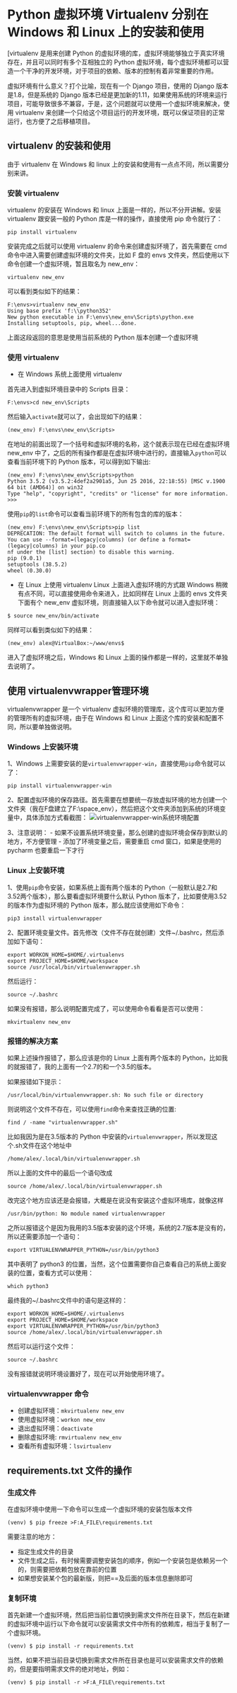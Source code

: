 # Python 虚拟环境 Virtualenv 分别在 Windows 和 Linux 上的安装和使用

[virtualenv 是用来创建 Python 的虚拟环境的库，虚拟环境能够独立于真实环境存在，并且可以同时有多个互相独立的 Python 虚拟环境，每个虚拟环境都可以营造一个干净的开发环境，对于项目的依赖、版本的控制有着非常重要的作用。

虚拟环境有什么意义？打个比喻，现在有一个 Django 项目，使用的 Django 版本是1.8，但是系统的 Django 版本已经是更加新的1.11，如果使用系统的环境来运行项目，可能导致很多不兼容，于是，这个问题就可以使用一个虚拟环境来解决，使用 virtualenv 来创建一个只给这个项目运行的开发环境，既可以保证项目的正常运行，也方便了之后移植项目。

## virtualenv 的安装和使用
由于 virtualenv 在 Windows 和 linux 上的安装和使用有一点点不同，所以需要分别来讲。

### 安装 virtualenv
virtualenv 的安装在 Windows 和 linux 上面是一样的，所以不分开讲解。安装 virtualenv 跟安装一般的 Python 库是一样的操作，直接使用 pip 命令就行了：

```shell
pip install virtualenv
```
安装完成之后就可以使用 virtualenv 的命令来创建虚拟环境了，首先需要在 cmd 命令中进入需要创建虚拟环境的文件夹，比如 F 盘的 envs 文件夹，然后使用以下命令创建一个虚拟环境，暂且取名为 new_env：

```shell
virtualenv new_env
```
可以看到类似如下的结果：

```text
F:\envs>virtualenv new_env
Using base prefix 'f:\\python352'
New python executable in F:\envs\new_env\Scripts\python.exe
Installing setuptools, pip, wheel...done.

```
上面这段返回的意思是使用当前系统的 Python 版本创建一个虚拟环境

### 使用 virtualenv
- 在 Windows 系统上面使用 virtualenv

首先进入到虚拟环境目录中的 Scripts 目录：

```text
F:\envs>cd new_env\Scripts
```
然后输入`activate`就可以了，会出现如下的结果：

```text
(new_env) F:\envs\new_env\Scripts>
```
在地址的前面出现了一个括号和虚拟环境的名称，这个就表示现在已经在虚拟环境 new_env 中了，之后的所有操作都是在虚拟环境中进行的，直接输入`python`可以查看当前环境下的 Python 版本，可以得到如下输出:

```text
(new_env) F:\envs\new_env\Scripts>python
Python 3.5.2 (v3.5.2:4def2a2901a5, Jun 25 2016, 22:18:55) [MSC v.1900 64 bit (AMD64)] on win32
Type "help", "copyright", "credits" or "license" for more information.
>>>

```
使用`pip`的`list`命令可以查看当前环境下的所有包含的库的版本：

```text
(new_env) F:\envs\new_env\Scripts>pip list
DEPRECATION: The default format will switch to columns in the future. You can use --format=(legacy|columns) (or define a format=(legacy|columns) in your pip.co
nf under the [list] section) to disable this warning.
pip (9.0.1)
setuptools (38.5.2)
wheel (0.30.0)
```

- 在 Linux 上使用 virtualenv
Linux 上面进入虚拟环境的方式跟 Windows 稍微有点不同，可以直接使用命令来进入，比如同样在 Linux 上面的 envs 文件夹下面有个 new_env 虚拟环境，则直接输入以下命令就可以进入虚拟环境：

```shell
$ source new_env/bin/activate
```
同样可以看到类似如下的结果：

```shell
(new_env) alex@VirtualBox:~/www/envs$ 
```
进入了虚拟环境之后，Windows 和 Linux 上面的操作都是一样的，这里就不单独去说明了。

## 使用 virtualenvwrapper管理环境
virtualenvwrapper 是一个 virtualenv 虚拟环境的管理库，这个库可以更加方便的管理所有的虚拟环境，由于在 Windows 和 Linux 上面这个库的安装和配置不同，所以要单独做说明。

### Windows 上安装环境
1、Windows 上需要安装的是`virtualenvwrapper-win`，直接使用`pip`命令就可以了：

```shell
pip install virtualenvwrapper-win
```
2、配置虚拟环境的保存路径。首先需要在想要统一存放虚拟环境的地方创建一个文件夹（我在F盘建立了F:\space_env），然后把这个文件夹添加到系统的环境变量中，具体添加方式看截图：
![virtualenvwrapper-win系统环境配置](https://tendcode.com/cdn/article/180414/virtualenv001.png)

3、注意说明：
    - 如果不设置系统环境变量，那么创建的虚拟环境会保存到默认的地方，不方便管理
    - 添加了环境变量之后，需要重启 cmd 窗口，如果是使用的 pycharm 也要重启一下才行

### Linux 上安装环境
1、使用`pip`命令安装，如果系统上面有两个版本的 Python（一般默认是2.7和3.52两个版本），那么要看虚拟环境要什么默认 Python 版本了，比如要使用3.52的版本作为虚拟环境的 Python 版本，那么就应该使用如下命令：
```shell
pip3 install virtualenvwrapper
```

2、配置环境变量文件。首先修改（文件不存在就创建）文件~/.bashrc，然后添加如下语句：

```shell
export WORKON_HOME=$HOME/.virtualenvs
export PROJECT_HOME=$HOME/workspace
source /usr/local/bin/virtualenvwrapper.sh
```
然后运行：

```shell
source ~/.bashrc
```
如果没有报错，那么说明配置完成了，可以使用命令看看是否可以使用：

```shell
mkvirtualenv new_env
```

### 报错的解决方案
如果上述操作报错了，那么应该是你的 Linux 上面有两个版本的 Python，比如我的就报错了，我的上面有一个2.7的和一个3.5的版本。

如果报错如下提示：

```shell
/usr/local/bin/virtualenvwrapper.sh: No such file or directory
```
则说明这个文件不存在，可以使用`find`命令来查找正确的位置:

```shell
find / -name "virtualenvwrapper.sh"
```
比如我因为是在3.5版本的 Python 中安装的`virtualenvwrapper`，所以发现这个.sh文件在这个地址中

```shell
/home/alex/.local/bin/virtualenvwrapper.sh
```
所以上面的文件中的最后一个语句改成

```shell
source /home/alex/.local/bin/virtualenvwrapper.sh
```
改完这个地方应该还是会报错，大概是在说没有安装这个虚拟环境库，就像这样

```shell
/usr/bin/python: No module named virtualenvwrapper

```
之所以报错这个是因为我用的3.5版本安装的这个环境，系统的2.7版本是没有的，所以还需要添加一个语句：
```shell
export VIRTUALENVWRAPPER_PYTHON=/usr/bin/python3
```
其中表明了 python3 的位置，当然，这个位置需要你自己查看自己的系统上面安装的位置，查看方式可以使用：

```shell
which python3
```
最终我的~/.bashrc文件中的语句是这样的：

```shell
export WORKON_HOME=$HOME/.virtualenvs
export PROJECT_HOME=$HOME/workspace
export VIRTUALENVWRAPPER_PYTHON=/usr/bin/python3
source /home/alex/.local/bin/virtualenvwrapper.sh
```
然后可以运行这个文件：

```shell
source ~/.bashrc
```
没有报错就说明环境设置好了，现在可以开始使用环境了。

### virtualenvwrapper 命令
- 创建虚拟环境：`mkvirtualenv new_env`
- 使用虚拟环境：`workon new_env`
- 退出虚拟环境：`deactivate`
- 删除虚拟环境: `rmvirtualenv new_env`
- 查看所有虚拟环境：`lsvirtualenv`

## requirements.txt 文件的操作
### 生成文件

在虚拟环境中使用一下命令可以生成一个虚拟环境的安装包版本文件

```shell
(venv) $ pip freeze >F:A_FILE\requirements.txt
```
需要注意的地方：

- 指定生成文件的目录
- 文件生成之后，有时候需要调整安装包的顺序，例如一个安装包是依赖另一个的，则需要把依赖包放在靠前的位置
- 如果想安装某个包的最新版，则把==及后面的版本信息删除即可

### 复制环境

首先新建一个虚拟环境，然后把当前位置切换到需求文件所在目录下，然后在新建的虚拟环境中运行以下命令就可以安装需求文件中所有的依赖库，相当于复制了一个虚拟环境。

```shell
(venv) $ pip install -r requirements.txt
```
当然，如果不把当前目录切换到需求文件所在目录也是可以安装需求文件的依赖的，但是要指明需求文件的绝对地址，例如：

```shell
(venv) $ pip install -r >F:A_FILE\requirements.txt
```